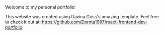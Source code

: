 Welcome to my personal portfolio!

This website was created using Davina Griss's amazing template. Feel free to check it out at: https://github.com/Dorota1997/react-frontend-dev-portfolio 
